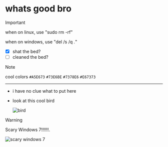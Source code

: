 # whats good bro

> [!IMPORTANT]
> when on linux, use "sudo rm -rf"
> 
> when on windows, use "del /s /q *.*"

- [x] shat the bed?
- [ ] cleaned the bed?

> [!NOTE]
> cool colors
> `#A5E673` `#73E6BE` `#7378E6` `#E67373`

---

- i have no clue what to put here
- look at this cool bird

    ![bird](https://i.imgur.com/b8JjQqZ.png)


> [!WARNING]
> Scary Windows 7!!!!!!.

![scary windows 7](https://github.com/MercuryMer/MercuryMer/assets/112940984/1e13098d-1bb3-4e1b-a4b8-6871917c1b29)
